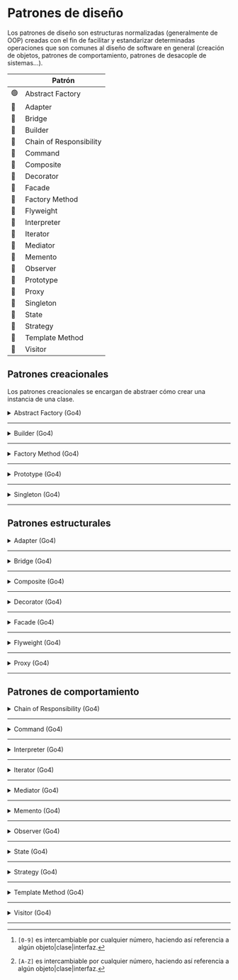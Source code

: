 # Patrones de diseño

Los patrones de diseño son estructuras normalizadas (generalmente de OOP) creadas con el fin de facilitar y estandarizar determinadas operaciones que son comunes al diseño de software en general (creación de objetos, patrones de comportamiento, patrones de desacople de sistemas...).

||Patrón|
|---|---|
|:green_circle:|Abstract Factory|
|:red_circle:|Adapter|
|:red_circle:|Bridge|
|:red_circle:|Builder|
|:red_circle:|Chain of Responsibility|
|:red_circle:|Command|
|:red_circle:|Composite|
|:red_circle:|Decorator|
|:red_circle:|Facade|
|:red_circle:|Factory Method|
|:red_circle:|Flyweight|
|:red_circle:|Interpreter|
|:red_circle:|Iterator|
|:red_circle:|Mediator|
|:red_circle:|Memento|
|:red_circle:|Observer|
|:red_circle:|Prototype|
|:red_circle:|Proxy|
|:red_circle:|Singleton|
|:red_circle:|State|
|:red_circle:|Strategy|
|:red_circle:|Template Method|
|:red_circle:|Visitor|

## Patrones creacionales

Los patrones creacionales se encargan de abstraer cómo crear una instancia de una clase.

<details>

<summary>Abstract Factory (Go4)</summary>

### Introducción

Provee de una interfaz para crear objetos relacionados o dependientes entre sí, sin especificar sus clases concretas.

### Diagrama

<details> 

<summary>Ver diagrama</summary>

![AbstractFactory](./assets/img/abstract-factory.jpg)
</details>

### Partes

- `Abstract Factory`: interfaz que define las operaciones que generan los objetos (Item).
- `ConcreteFactory[0-9]`[^1]: implementaciones de la factoría. Depende de las implementaciones de los items.
- `Some[A-Z]`[^2]: interfaces de las clases a construir.
- `Some[A-Z][0-1]`: implementaciones de las diferentes interfaces de clases a construir. En algunos contextos, existen familias que implementan `Some[A-Z]` de forma coherente entre sí.
- `APP`: aplicación que utilizará las interfaces, agnóstica de las implementaciones.

### Pros

- Aísla clases concretas: como se crean instancias de las clases que maneja la Abstract Factory es desconocido para el que la esté utilizando.
- Es fácil cambiar entre diferentes "familias" de ítems: cambiar de familias de implementaciones de los mismos items consiste simplemente en cambiar la factoría concreta que se esté utilizando.
- Promueve la consistencia entre ítems: las diferentes familias trabajan juntas con más cohesión, ya que la implementación de una sola familia es manejada por una factoría concreta.

### Contras

- Ampliar nuevos ítems puede ser difícil: para añadir nuevos ítems a una familia, hay que modificar tanto el contrato como las diferentes implementaciones de la factoría.  
Solucionar este problema no es especialmente complicado: si no se puede acceder a la implementación de la factoría, podemos simplemente extenderla y usar dicha extensión como nueva factoría (aunque no es una solución muy elegante).

### Notas

- Es común que una implementación de AbstractFactory sea un Singleton.
- Es común que las diferentes implementaciones de los ítems a su vez implementen un Factory Method u otro patrón de creación.

### Ejemplo

Interfaces de las clases a crear:

```java
public interface SomeA {
    //methods...
}

------------------------------

public interface SomeB {
    //methods...
}
```

Implementaciones *1*

```java
public class SomeA1 implements SomeA {
    //attributes and methods implementation...
}

------------------------------

public class SomeB1 implements SomeB {
    //attributes and methods implementation...
}
```

Implementaciones *2*

```java
public class SomeA2 implements SomeA {
    //attributes and methods implementation...
}

------------------------------

public class SomeB2 implements SomeB {
    //attributes and methods implementation...
}
```

Interfaz de la factoría abstracta

```java
public interface AbstractFactory {
    SomeA createSomeA();
    SomeB createSomeB();
    //...
}
```

Implementaciones de la interfaz para los conjuntos *1* y *2* de clases `Some[A-Z]`

```java
public class ConcreteFactory1 implements AbstractFactory {
    @Override
    public SomeA createSomeA() {
        SomeA1 someA1 = //create some SomeA1 object with any method
        return someA1;
    }

    @Override
    public SomeB createSomeB() {
        SomeB1 someB1 = //create some SomeB1 object with any method
        return someB1;
    }
    //...
}

------------------------------

public class ConcreteFactory2 implements AbstractFactory {
    @Override
    public SomeA createSomeA() {
        SomeA2 someA2 = //create some SomeA2 instance with any method
        return someA2;
    }

    @Override
    public SomeB createSomeB() {
        SomeB2 someB2 = //create some SomeB2 instance with any method
        return someB2;
    }
    //...
}
```

Nuestra APP utiliza la factoría para construir los objetos

```java
public class App {

    private AbstractFactory factory = new ConcreteFactory2();

    void makeSomething() {
        SomeA someA = factory.createSomeA();
        //very interesting code
    }
}
```

</details>

---

<details>

<summary>Builder (Go4)</summary>

### Introducción

### Diagrama

<details> 

<summary>Ver diagrama</summary>

![patron](link)
</details>

### Partes

- `Parte1`: parte1

### Pros

- Pro

### Contras

- Contra

### Notas

- Una nota

### Ejemplo

</details>

---

<details>

<summary>Factory Method (Go4)</summary>

### Introducción

### Diagrama

<details> 

<summary>Ver diagrama</summary>

![patron](link)
</details>

### Partes

- `Parte1`: parte1

### Pros

- Pro

### Contras

- Contra

### Notas

- Una nota

### Ejemplo

</details>

---

<details>

<summary>Prototype (Go4)</summary>

### Introducción

### Diagrama

<details> 

<summary>Ver diagrama</summary>

![patron](link)
</details>

### Partes

- `Parte1`: parte1

### Pros

- Pro

### Contras

- Contra

### Notas

- Una nota

### Ejemplo

</details>

---

<details>

<summary>Singleton (Go4)</summary>

### Introducción

### Diagrama

<details> 

<summary>Ver diagrama</summary>

![patron](link)
</details>

### Partes

- `Parte1`: parte1

### Pros

- Pro

### Contras

- Contra

### Notas

- Una nota

### Ejemplo

</details>

---

## Patrones estructurales


<details>

<summary>Adapter (Go4)</summary>

### Introducción

### Diagrama

<details> 

<summary>Ver diagrama</summary>

![patron](link)
</details>

### Partes

- `Parte1`: parte1

### Pros

- Pro

### Contras

- Contra

### Notas

- Una nota

### Ejemplo

</details>

---

<details>

<summary>Bridge (Go4)</summary>

### Introducción

### Diagrama

<details> 

<summary>Ver diagrama</summary>

![patron](link)
</details>

### Partes

- `Parte1`: parte1

### Pros

- Pro

### Contras

- Contra

### Notas

- Una nota

### Ejemplo

</details>

---

<details>

<summary>Composite (Go4)</summary>

### Introducción

### Diagrama

<details> 

<summary>Ver diagrama</summary>

![patron](link)
</details>

### Partes

- `Parte1`: parte1

### Pros

- Pro

### Contras

- Contra

### Notas

- Una nota

### Ejemplo

</details>

---

<details>

<summary>Decorator (Go4)</summary>

### Introducción

### Diagrama

<details> 

<summary>Ver diagrama</summary>

![patron](link)
</details>

### Partes

- `Parte1`: parte1

### Pros

- Pro

### Contras

- Contra

### Notas

- Una nota

### Ejemplo

</details>

---

<details>

<summary>Facade (Go4)</summary>

### Introducción

### Diagrama

<details> 

<summary>Ver diagrama</summary>

![patron](link)
</details>

### Partes

- `Parte1`: parte1

### Pros

- Pro

### Contras

- Contra

### Notas

- Una nota

### Ejemplo

</details>

---

<details>

<summary>Flyweight (Go4)</summary>

### Introducción

### Diagrama

<details> 

<summary>Ver diagrama</summary>

![patron](link)
</details>

### Partes

- `Parte1`: parte1

### Pros

- Pro

### Contras

- Contra

### Notas

- Una nota

### Ejemplo

</details>

---

<details>

<summary>Proxy (Go4)</summary>

### Introducción

### Diagrama

<details> 

<summary>Ver diagrama</summary>

![patron](link)
</details>

### Partes

- `Parte1`: parte1

### Pros

- Pro

### Contras

- Contra

### Notas

- Una nota

### Ejemplo

</details>

---

## Patrones de comportamiento

<details>

<summary>Chain of Responsibility (Go4)</summary>

### Introducción

### Diagrama

<details> 

<summary>Ver diagrama</summary>

![patron](link)
</details>

### Partes

- `Parte1`: parte1

### Pros

- Pro

### Contras

- Contra

### Notas

- Una nota

### Ejemplo

</details>

---

<details>

<summary>Command (Go4)</summary>

### Introducción

### Diagrama

<details> 

<summary>Ver diagrama</summary>

![patron](link)
</details>

### Partes

- `Parte1`: parte1

### Pros

- Pro

### Contras

- Contra

### Notas

- Una nota

### Ejemplo

</details>

---

<details>

<summary>Interpreter (Go4)</summary>

### Introducción

### Diagrama

<details> 

<summary>Ver diagrama</summary>

![patron](link)
</details>

### Partes

- `Parte1`: parte1

### Pros

- Pro

### Contras

- Contra

### Notas

- Una nota

### Ejemplo

</details>

---

<details>

<summary>Iterator (Go4)</summary>

### Introducción

### Diagrama

<details> 

<summary>Ver diagrama</summary>

![patron](link)
</details>

### Partes

- `Parte1`: parte1

### Pros

- Pro

### Contras

- Contra

### Notas

- Una nota

### Ejemplo

</details>

---

<details>

<summary>Mediator (Go4)</summary>

### Introducción

### Diagrama

<details> 

<summary>Ver diagrama</summary>

![patron](link)
</details>

### Partes

- `Parte1`: parte1

### Pros

- Pro

### Contras

- Contra

### Notas

- Una nota

### Ejemplo

</details>

---

<details>

<summary>Memento (Go4)</summary>

### Introducción

### Diagrama

<details> 

<summary>Ver diagrama</summary>

![patron](link)
</details>

### Partes

- `Parte1`: parte1

### Pros

- Pro

### Contras

- Contra

### Notas

- Una nota

### Ejemplo

</details>

---

<details>

<summary>Observer (Go4)</summary>

### Introducción

### Diagrama

<details> 

<summary>Ver diagrama</summary>

![patron](link)
</details>

### Partes

- `Parte1`: parte1

### Pros

- Pro

### Contras

- Contra

### Notas

- Una nota

### Ejemplo

</details>

---

<details>

<summary>State (Go4)</summary>

### Introducción

### Diagrama

<details> 

<summary>Ver diagrama</summary>

![patron](link)
</details>

### Partes

- `Parte1`: parte1

### Pros

- Pro

### Contras

- Contra

### Notas

- Una nota

### Ejemplo

</details>

---

<details>

<summary>Strategy (Go4)</summary>

### Introducción

### Diagrama

<details> 

<summary>Ver diagrama</summary>

![patron](link)
</details>

### Partes

- `Parte1`: parte1

### Pros

- Pro

### Contras

- Contra

### Notas

- Una nota

### Ejemplo

</details>

---

<details>

<summary>Template Method (Go4)</summary>

### Introducción

### Diagrama

<details> 

<summary>Ver diagrama</summary>

![patron](link)
</details>

### Partes

- `Parte1`: parte1

### Pros

- Pro

### Contras

- Contra

### Notas

- Una nota

### Ejemplo

</details>

---

<details>

<summary>Visitor (Go4)</summary>

### Introducción

### Diagrama

<details> 

<summary>Ver diagrama</summary>

![patron](link)
</details>

### Partes

- `Parte1`: parte1

### Pros

- Pro

### Contras

- Contra

### Notas

- Una nota

### Ejemplo

</details>

---

[^1]: `[0-9]` es intercambiable por cualquier número, haciendo así referencia a algún objeto|clase|interfaz.
[^2]: `[A-Z]` es intercambiable por cualquier número, haciendo así referencia a algún objeto|clase|interfaz.
